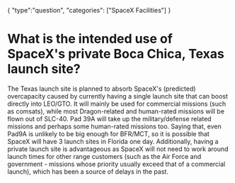 {
    "type":"question",
    "categories": ["SpaceX Facilities"]
}

# What is the intended use of SpaceX's private Boca Chica, Texas launch site?

The Texas launch site is planned to absorb SpaceX's (predicted) overcapacity caused by currently having a single launch site that can boost directly into LEO/GTO. It will mainly be used for commercial missions (such as comsats), while most Dragon-related and human-rated missions will be flown out of SLC-40. Pad 39A will take up the military/defense related missions and perhaps some human-rated missions too. Saying that, even Pad9A is unlikely to be big enough for BFR/MCT, so it is possible that SpaceX will have 3 launch sites in Florida one day. Additionally, having a private launch site is advantageous as SpaceX will not need to work around launch times for other range customers (such as the Air Force and government - missions whose priority usually exceed that of a commercial launch), which has been a source of delays in the past.  
